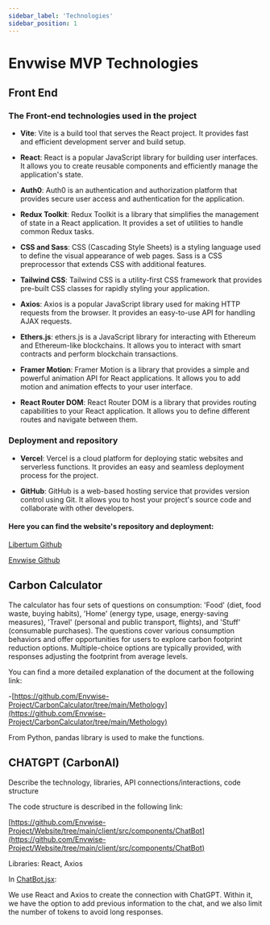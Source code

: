 ```yaml
---
sidebar_label: 'Technologies'
sidebar_position: 1
---
```


# Envwise MVP Technologies
  
  
## Front End  

### The Front-end technologies used in the project 


- **Vite**: Vite is a build tool that serves the React project. It provides fast and efficient development server and build setup.
    
- **React**: React is a popular JavaScript library for building user interfaces. It allows you to create reusable components and efficiently manage the application's state.
    
- **Auth0**: Auth0 is an authentication and authorization platform that provides secure user access and authentication for the application.
    
- **Redux Toolkit**: Redux Toolkit is a library that simplifies the management of state in a React application. It provides a set of utilities to handle common Redux tasks.
    
- **CSS and Sass**: CSS (Cascading Style Sheets) is a styling language used to define the visual appearance of web pages. Sass is a CSS preprocessor that extends CSS with additional features.
    
- **Tailwind CSS**: Tailwind CSS is a utility-first CSS framework that provides pre-built CSS classes for rapidly styling your application.
    
- **Axios**: Axios is a popular JavaScript library used for making HTTP requests from the browser. It provides an easy-to-use API for handling AJAX requests.
    
- **Ethers.js**: ethers.js is a JavaScript library for interacting with Ethereum and Ethereum-like blockchains. It allows you to interact with smart contracts and perform blockchain transactions.
    
- **Framer Motion**: Framer Motion is a library that provides a simple and powerful animation API for React applications. It allows you to add motion and animation effects to your user interface.
    
- **React Router DOM**: React Router DOM is a library that provides routing capabilities to your React application. It allows you to define different routes and navigate between them.
    

  

### Deployment and repository

- **Vercel**: Vercel is a cloud platform for deploying static websites and serverless functions. It provides an easy and seamless deployment process for the project.

- **GitHub**: GitHub is a web-based hosting service that provides version control using Git. It allows you to host your project's source code and collaborate with other developers.

  

#### Here you can find the website's repository and deployment:

  
[Libertum Github](https://github.com/Libertum-Project/Website)

[Envwise Github](https://github.com/Envwise-Project/Website)

  
  
## Carbon Calculator    

The calculator has four sets of questions on consumption: 'Food' (diet, food waste, buying habits), 'Home' (energy type, usage, energy-saving measures), 'Travel' (personal and public transport, flights), and 'Stuff' (consumable purchases). The questions cover various consumption behaviors and offer opportunities for users to explore carbon footprint reduction options. Multiple-choice options are typically provided, with responses adjusting the footprint from average levels. 

  

You can find a more detailed explanation of the document at the following link:

-[https://github.com/Envwise-Project/CarbonCalculator/tree/main/Methology](https://github.com/Envwise-Project/CarbonCalculator/tree/main/Methology)

  

From Python, pandas library is used to make the functions.

  
## CHATGPT (CarbonAI) 

Describe the technology, libraries, API connections/interactions, code structure

  

The code structure is described in the following link:

[https://github.com/Envwise-Project/Website/tree/main/client/src/components/ChatBot](https://github.com/Envwise-Project/Website/tree/main/client/src/components/ChatBot)

  

Libraries: React, Axios

  

In [ChatBot.jsx](https://github.com/Envwise-Project/Website/blob/main/client/src/components/ChatBot/ChatBot.jsx):

We use React and Axios to create the connection with ChatGPT. Within it, we have the option to add previous information to the chat, and we also limit the number of tokens to avoid long responses.
